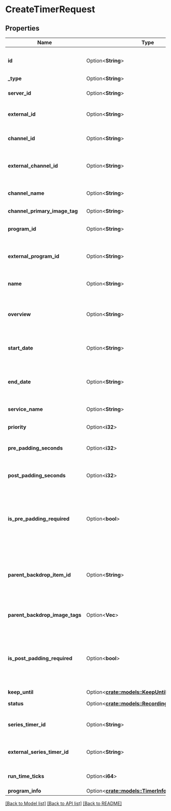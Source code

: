 # CreateTimerRequest

## Properties

Name | Type | Description | Notes
------------ | ------------- | ------------- | -------------
**id** | Option<**String**> | Gets or sets the Id of the recording. | [optional]
**_type** | Option<**String**> |  | [optional]
**server_id** | Option<**String**> | Gets or sets the server identifier. | [optional]
**external_id** | Option<**String**> | Gets or sets the external identifier. | [optional]
**channel_id** | Option<**String**> | Gets or sets the channel id of the recording. | [optional]
**external_channel_id** | Option<**String**> | Gets or sets the external channel identifier. | [optional]
**channel_name** | Option<**String**> | Gets or sets the channel name of the recording. | [optional]
**channel_primary_image_tag** | Option<**String**> |  | [optional]
**program_id** | Option<**String**> | Gets or sets the program identifier. | [optional]
**external_program_id** | Option<**String**> | Gets or sets the external program identifier. | [optional]
**name** | Option<**String**> | Gets or sets the name of the recording. | [optional]
**overview** | Option<**String**> | Gets or sets the description of the recording. | [optional]
**start_date** | Option<**String**> | Gets or sets the start date of the recording, in UTC. | [optional]
**end_date** | Option<**String**> | Gets or sets the end date of the recording, in UTC. | [optional]
**service_name** | Option<**String**> | Gets or sets the name of the service. | [optional]
**priority** | Option<**i32**> | Gets or sets the priority. | [optional]
**pre_padding_seconds** | Option<**i32**> | Gets or sets the pre padding seconds. | [optional]
**post_padding_seconds** | Option<**i32**> | Gets or sets the post padding seconds. | [optional]
**is_pre_padding_required** | Option<**bool**> | Gets or sets a value indicating whether this instance is pre padding required. | [optional]
**parent_backdrop_item_id** | Option<**String**> | Gets or sets the Id of the Parent that has a backdrop if the item does not have one. | [optional]
**parent_backdrop_image_tags** | Option<**Vec<String>**> | Gets or sets the parent backdrop image tags. | [optional]
**is_post_padding_required** | Option<**bool**> | Gets or sets a value indicating whether this instance is post padding required. | [optional]
**keep_until** | Option<[**crate::models::KeepUntil**](KeepUntil.md)> |  | [optional]
**status** | Option<[**crate::models::RecordingStatus**](RecordingStatus.md)> | Gets or sets the status. | [optional]
**series_timer_id** | Option<**String**> | Gets or sets the series timer identifier. | [optional]
**external_series_timer_id** | Option<**String**> | Gets or sets the external series timer identifier. | [optional]
**run_time_ticks** | Option<**i64**> | Gets or sets the run time ticks. | [optional]
**program_info** | Option<[**crate::models::TimerInfoDtoProgramInfo**](TimerInfoDto_ProgramInfo.md)> |  | [optional]

[[Back to Model list]](../README.md#documentation-for-models) [[Back to API list]](../README.md#documentation-for-api-endpoints) [[Back to README]](../README.md)


